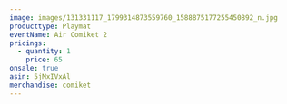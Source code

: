 ```yaml
---
image: images/131331117_1799314873559760_1588875177255450892_n.jpg
producttype: Playmat
eventName: Air Comiket 2
pricings:
  - quantity: 1
    price: 65
onsale: true
asin: 5jMxIVxAl
merchandise: comiket
---
```

